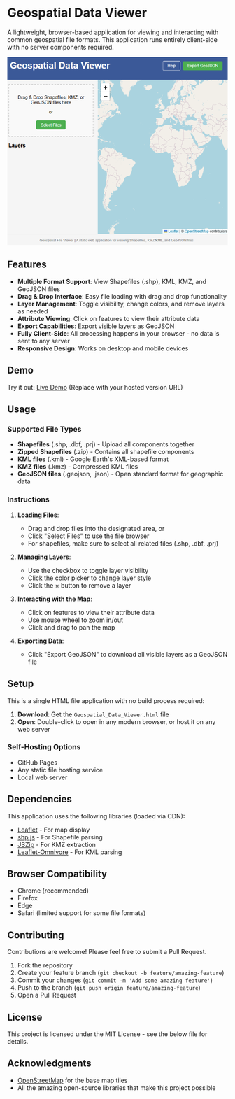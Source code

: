 # Geospatial Data Viewer

A lightweight, browser-based application for viewing and interacting with common geospatial file formats. This application runs entirely client-side with no server components required.

![Flashcard App Screenshot](https://raw.githubusercontent.com/cpickett101/GeospatialDataViewer/main/Geospatial_Data_Viewer.png)

## Features

- **Multiple Format Support**: View Shapefiles (.shp), KML, KMZ, and GeoJSON files
- **Drag & Drop Interface**: Easy file loading with drag and drop functionality
- **Layer Management**: Toggle visibility, change colors, and remove layers as needed
- **Attribute Viewing**: Click on features to view their attribute data
- **Export Capabilities**: Export visible layers as GeoJSON
- **Fully Client-Side**: All processing happens in your browser - no data is sent to any server
- **Responsive Design**: Works on desktop and mobile devices

## Demo

Try it out: [Live Demo](#) (Replace with your hosted version URL)

## Usage

### Supported File Types

- **Shapefiles** (.shp, .dbf, .prj) - Upload all components together
- **Zipped Shapefiles** (.zip) - Contains all shapefile components
- **KML files** (.kml) - Google Earth's XML-based format
- **KMZ files** (.kmz) - Compressed KML files
- **GeoJSON files** (.geojson, .json) - Open standard format for geographic data

### Instructions

1. **Loading Files**:
   - Drag and drop files into the designated area, or
   - Click "Select Files" to use the file browser
   - For shapefiles, make sure to select all related files (.shp, .dbf, .prj)

2. **Managing Layers**:
   - Use the checkbox to toggle layer visibility
   - Click the color picker to change layer style
   - Click the × button to remove a layer

3. **Interacting with the Map**:
   - Click on features to view their attribute data
   - Use mouse wheel to zoom in/out
   - Click and drag to pan the map

4. **Exporting Data**:
   - Click "Export GeoJSON" to download all visible layers as a GeoJSON file

## Setup

This is a single HTML file application with no build process required:

1. **Download**: Get the `Geospatial_Data_Viewer.html` file
2. **Open**: Double-click to open in any modern browser, or host it on any web server

### Self-Hosting Options

- GitHub Pages
- Any static file hosting service
- Local web server

## Dependencies

This application uses the following libraries (loaded via CDN):

- [Leaflet](https://leafletjs.com/) - For map display
- [shp.js](https://github.com/calvinmetcalf/shapefile-js) - For Shapefile parsing
- [JSZip](https://stuk.github.io/jszip/) - For KMZ extraction
- [Leaflet-Omnivore](https://github.com/mapbox/leaflet-omnivore) - For KML parsing

## Browser Compatibility

- Chrome (recommended)
- Firefox
- Edge
- Safari (limited support for some file formats)

## Contributing

Contributions are welcome! Please feel free to submit a Pull Request.

1. Fork the repository
2. Create your feature branch (`git checkout -b feature/amazing-feature`)
3. Commit your changes (`git commit -m 'Add some amazing feature'`)
4. Push to the branch (`git push origin feature/amazing-feature`)
5. Open a Pull Request

## License

This project is licensed under the MIT License - see the below file for details.

## Acknowledgments

- [OpenStreetMap](https://www.openstreetmap.org/) for the base map tiles
- All the amazing open-source libraries that make this project possible
